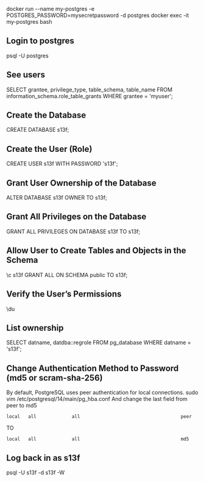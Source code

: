 docker run --name my-postgres -e POSTGRES_PASSWORD=mysecretpassword -d postgres
docker exec -it  my-postgres  bash

## Login to postgres
psql -U postgres

## See users
SELECT grantee, privilege_type, table_schema, table_name 
FROM information_schema.role_table_grants 
WHERE grantee = 'myuser';


## Create the Database
CREATE DATABASE s13f;

## Create the User (Role)
CREATE USER s13f WITH PASSWORD 's13f';

## Grant User Ownership of the Database
ALTER DATABASE s13f OWNER TO s13f;

## Grant All Privileges on the Database
GRANT ALL PRIVILEGES ON DATABASE s13f TO s13f;

## Allow User to Create Tables and Objects in the Schema
\c s13f
GRANT ALL ON SCHEMA public TO s13f;

## Verify the User’s Permissions
\du

## List ownership
SELECT datname, datdba::regrole FROM pg_database WHERE datname = 's13f';

## Change Authentication Method to Password (md5 or scram-sha-256)
By default, PostgreSQL uses peer authentication for local connections.
sudo vim /etc/postgresql/14/main/pg_hba.conf
And change the last field from peer to md5
```
local   all             all                                     peer
```
TO
```
local   all             all                                     md5
```

## Log back in as s13f
psql -U s13f -d s13f -W
